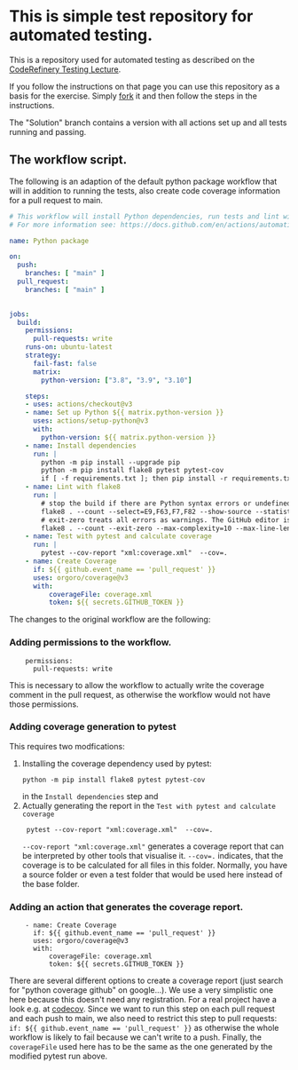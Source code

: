 # This is simple test repository for automated testing.

This is a repository used for automated testing as described on the [CodeRefinery Testing Lecture](https://coderefinery.github.io/testing/continuous-integration/).

If you follow the instructions on that page you can use this repository as a basis for the exercise. Simply [fork](https://github.com/AaltoRSE/PyTestingExample/fork) it and then follow the steps in the instructions.


The "Solution" branch contains a version with all actions set up and all tests running and passing.

## The workflow script.

The following is an adaption of the default python package workflow that will in addition to running the tests, also create code coverage information for a pull request to main. 

```yml
# This workflow will install Python dependencies, run tests and lint with a variety of Python versions
# For more information see: https://docs.github.com/en/actions/automating-builds-and-tests/building-and-testing-python

name: Python package

on:
  push:
    branches: [ "main" ]
  pull_request:
    branches: [ "main" ]

  
jobs:
  build:
    permissions:
      pull-requests: write
    runs-on: ubuntu-latest
    strategy:
      fail-fast: false
      matrix:
        python-version: ["3.8", "3.9", "3.10"]

    steps:
    - uses: actions/checkout@v3
    - name: Set up Python ${{ matrix.python-version }}
      uses: actions/setup-python@v3
      with:
        python-version: ${{ matrix.python-version }}
    - name: Install dependencies
      run: |
        python -m pip install --upgrade pip
        python -m pip install flake8 pytest pytest-cov
        if [ -f requirements.txt ]; then pip install -r requirements.txt; fi
    - name: Lint with flake8
      run: |
        # stop the build if there are Python syntax errors or undefined names
        flake8 . --count --select=E9,F63,F7,F82 --show-source --statistics
        # exit-zero treats all errors as warnings. The GitHub editor is 127 chars wide
        flake8 . --count --exit-zero --max-complexity=10 --max-line-length=127 --statistics
    - name: Test with pytest and calculate coverage
      run: |
        pytest --cov-report "xml:coverage.xml"  --cov=.
    - name: Create Coverage 
      if: ${{ github.event_name == 'pull_request' }}
      uses: orgoro/coverage@v3
      with:
          coverageFile: coverage.xml
          token: ${{ secrets.GITHUB_TOKEN }}

```
The changes to the original workflow are the following:


### Adding permissions to the workflow. 
```
    permissions:
      pull-requests: write
```
This is necessary to allow the workflow to actually write the coverage comment in the pull request, as otherwise the workflow would not have those permissions.

### Adding coverage generation to pytest 
This requires two modfications:
1. Installing the coverage dependency used by pytest:
   ```
   python -m pip install flake8 pytest pytest-cov
   ```
   in the `Install dependencies` step and
2. Actually generating the report in the `Test with pytest and calculate coverage`
   ```
    pytest --cov-report "xml:coverage.xml"  --cov=.
   ```
   `--cov-report "xml:coverage.xml"` generates a coverage report that can be interpreted by other tools that visualise it. `--cov=.` indicates, that the coverage is to be calculated for all files in this folder. Normally, you have a source folder or even a test folder that would be used here instead of the base folder. 

### Adding an action that generates the coverage report.
```
    - name: Create Coverage 
      if: ${{ github.event_name == 'pull_request' }}
      uses: orgoro/coverage@v3
      with:
          coverageFile: coverage.xml
          token: ${{ secrets.GITHUB_TOKEN }}
```
There are several different options to create a coverage report (just search for "python coverage github" on google...). We use a very simplistic one here because this doesn't need any registration. For a real project have a look e.g. at [codecov](https://about.codecov.io/).
Since we want to run this step on each pull request and each push to main, we also need to restrict this step to pull requests: `if: ${{ github.event_name == 'pull_request' }}` as otherwise the whole workflow is likely to fail because we can't write to a push. 
Finally, the `coverageFile` used here has to be the same as the one generated by the modified pytest run above.
